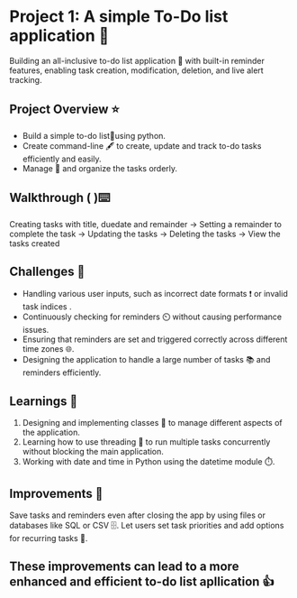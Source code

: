 # Project 1: A simple To-Do list application 🔖
Building an all-inclusive to-do list application :memo: with built-in reminder features, enabling task creation, modification, deletion, and live alert tracking.
## Project Overview ⭐
* Build a simple to-do list📱using python.
* Create command-line 🖋️ to create, update and track to-do tasks efficiently and easily.
* Manage 📑 and organize the tasks orderly.
## Walkthrough ( )⌨️
Creating tasks with title, duedate and remainder -> Setting a remainder to complete the task -> Updating the tasks -> Deleting the tasks -> View the tasks created
## Challenges 🤔
* Handling various user inputs, such as incorrect date formats ❗ or invalid task indices .
* Continuously checking for reminders ⏲️ without causing performance issues.
* Ensuring that reminders are set and triggered correctly across different time zones 🌐.
* Designing the application to handle a large number of tasks 📚 and reminders efficiently.
## Learnings 📑
1. Designing and implementing classes 📁 to manage different aspects of the application.
2. Learning how to use threading 🔗 to run multiple tasks concurrently without blocking the main application.
3.  Working with date and time in Python using the datetime module ⏱️.
## Improvements 📓
Save tasks and reminders even after closing the app by using files or databases like SQL or CSV 🗄️.
Let users set task priorities and add options for recurring tasks 🔁.
## These improvements can lead to a more enhanced and efficient to-do list apllication 👍


